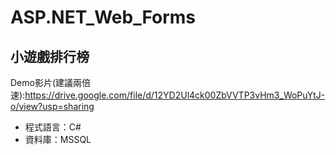 # ASP.NET_Web_Forms
## 小遊戲排行榜
Demo影片(建議兩倍速):https://drive.google.com/file/d/12YD2Ul4ck00ZbVVTP3vHm3_WoPuYtJ-o/view?usp=sharing

+ 程式語言：C#
+ 資料庫：MSSQL

